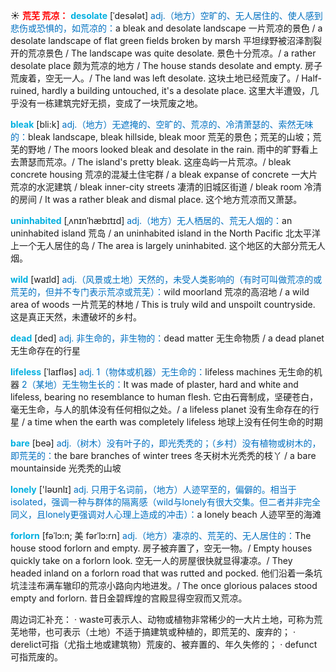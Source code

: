 ☀ <font color="red">**荒芜 荒凉：**</font>
<font color="sky blue">**desolate**</font> [ˈdesələt]
<font color="#0070c0">adj.（地方）空旷的、无人居住的、使人感到悲伤或恐惧的，如荒凉的：</font>a bleak and desolate landscape 一片荒凉的景色 / a desolate landscape of flat green fields broken by marsh 平坦绿野被沼泽割裂开的荒凉景色 / The landscape was quite desolate. 景色十分荒凉。/ a rather desolate place 颇为荒凉的地方 / The house stands desolate and empty. 房子荒废着，空无一人。/ The land was left desolate. 这块土地已经荒废了。/ Half-ruined, hardly a building untouched, it's a desolate place. 这里大半遭毁，几乎没有一栋建筑完好无损，变成了一块荒废之地。
           
<font color="sky blue">**bleak**</font> [bli:k]
<font color="#0070c0">adj.（地方）无遮掩的、空旷的、荒凉的、冷清萧瑟的、索然无味的：</font>bleak landscape, bleak hillside, bleak moor 荒芜的景色；荒芜的山坡；荒芜的野地 / The moors looked bleak and desolate in the rain. 雨中的旷野看上去萧瑟而荒凉。/ The island's pretty bleak. 这座岛屿一片荒凉。/ bleak concrete housing 荒凉的混凝土住宅群 / a bleak expanse of concrete 一大片荒凉的水泥建筑 / bleak inner-city streets 凄清的旧城区街道 / bleak room 冷清的房间 / It was a rather bleak and dismal place. 这个地方荒凉而又萧瑟。           

<font color="sky blue">**uninhabited**</font> [ˌʌnɪnˈhæbɪtɪd]
<font color="#0070c0">adj.（地方）无人栖居的、荒无人烟的：</font>an uninhabited island 荒岛 / an uninhabited island in the North Pacific 北太平洋上一个无人居住的岛 / The area is largely uninhabited. 这个地区的大部分荒无人烟。

<font color="sky blue">**wild**</font> [waɪld] 
<font color="#0070c0">adj.（风景或土地）天然的，未受人类影响的（有时可叫做荒凉的或荒芜的，但并不专门表示荒凉或荒芜）：</font>wild moorland 荒凉的高沼地 / a wild area of woods 一片荒芜的林地 / This is truly wild and unspoilt countryside. 这是真正天然，未遭破坏的乡村。

<font color="sky blue">**dead**</font> [ded] 
<font color="#0070c0">adj. 非生命的，非生物的：</font>dead matter 无生命物质 / a dead planet 无生命存在的行星
           
<font color="sky blue">**lifeless**</font> [ˈlaɪfləs]
<font color="#0070c0">adj. 1（物体或机器）无生命的：</font>lifeless machines 无生命的机器 <font color="#0070c0">2（某地）无生物生长的：</font>It was made of plaster, hard and white and lifeless, bearing no resemblance to human flesh. 它由石膏制成，坚硬苍白，毫无生命，与人的肌体没有任何相似之处。/ a lifeless planet 没有生命存在的行星 / a time when the earth was completely lifeless 地球上没有任何生命的时期

<font color="sky blue">**bare**</font> [beə] 
<font color="#0070c0">adj.（树木）没有叶子的，即光秃秃的；（乡村）没有植物或树木的，即荒芜的：</font>the bare branches of winter trees 冬天树木光秃秃的枝丫 / a bare mountainside 光秃秃的山坡

<font color="sky blue">**lonely**</font> ['ləʊnlɪ] 
<font color="#0070c0">adj. 只用于名词前，（地方）人迹罕至的，偏僻的。相当于isolated，强调一种与群体的隔离感（wild与lonely有很大交集。但二者并非完全同义，且lonely更强调对人心理上造成的冲击）：</font>a lonely beach 人迹罕至的海滩
           
<font color="sky blue">**forlorn**</font> [fəˈlɔ:n; 美 fərˈlɔ:rn]
<font color="#0070c0">adj.（地方）凄凉的、荒芜的、无人居住的：</font>The house stood forlorn and empty. 房子被弃置了，空无一物。/ Empty houses quickly take on a forlorn look. 空无一人的房屋很快就显得凄凉。/ They headed inland on a forlorn road that was rutted and pocked. 他们沿着一条坑坑洼洼布满车辙印的荒凉小路向内地进发。/ The once glorious palaces stood empty and forlorn. 昔日金碧辉煌的宫殿显得空寂而又荒凉。

周边词汇补充：
· waste可表示人、动物或植物非常稀少的一大片土地，可称为荒芜地带，也可表示（土地）不适于搞建筑或种植的，即荒芜的、废弃的；
· derelict可指（尤指土地或建筑物）荒废的、被弃置的、年久失修的；
· defunct可指荒废的。
